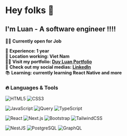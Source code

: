 # Hey folks 👋  
## I'm Luan - A software engineer !!!!

🏋🏼 **Currently open for Job**

🚀 **Experience: 1 year**  
💼 **Location working: Viet Nam**       
👋🏼 **Visit my portfolio: <a href="https://duy-luan-portfolio.vercel.app/" target="_blank">Duy Luan Portfolio</a>**           
🤖 **Check out my social medias: <a href="https://www.linkedin.com/in/mai-duy-lu%C3%A2n-838626250/" target="_blank">Linkedln</a>**   
📚 **Learning: currently learning React Native and more**   

### 🔥 Languages & Tools
![HTML5](https://img.shields.io/badge/HTML5-E34F26?style=flat-square&logo=html5&logoColor=white)
![CSS3](https://img.shields.io/badge/CSS3-1572B6?style=flat-square&logo=css3&logoColor=white)
<br>

![JavaScript](https://img.shields.io/badge/JavaScript-F7DF1E?style=flat-square&logo=javascript&logoColor=black)
![jQuery](https://img.shields.io/badge/jQuery-0769AD?style=flat-square&logo=jquery&logoColor=white)
![TypeScript](https://img.shields.io/badge/TypeScript-3178C6?style=flat-square&logo=typescript&logoColor=white)
<br>

![React](https://img.shields.io/badge/React-61DAFB?style=flat-square&logo=react&logoColor=black)
![Next.js](https://img.shields.io/badge/Next.js-000000?style=flat-square&logo=nextdotjs&logoColor=white)
![Bootstrap](https://img.shields.io/badge/Bootstrap-7952B3?style=flat-square&logo=bootstrap&logoColor=white)
![TailwindCSS](https://img.shields.io/badge/TailwindCSS-38B2AC?style=flat-square&logo=tailwind-css&logoColor=white)
<br>

![NestJS](https://img.shields.io/badge/NestJS-E0234E?style=flat-square&logo=nestjs&logoColor=white)
![PostgreSQL](https://img.shields.io/badge/PostgreSQL-336791?style=flat-square&logo=postgresql&logoColor=white)
![GraphQL](https://img.shields.io/badge/GraphQL-E10098?style=flat-square&logo=graphql&logoColor=white)
